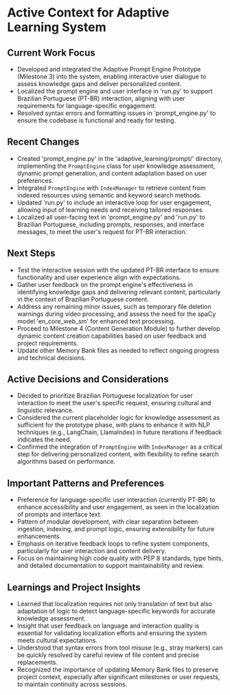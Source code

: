 # Active Context for Adaptive Learning System

## Current Work Focus

- Developed and integrated the Adaptive Prompt Engine Prototype (Milestone 3) into the system, enabling interactive user
  dialogue to assess knowledge gaps and deliver personalized content.
- Localized the prompt engine and user interface in 'run.py' to support Brazilian Portuguese (PT-BR) interaction,
  aligning with user requirements for language-specific engagement.
- Resolved syntax errors and formatting issues in 'prompt_engine.py' to ensure the codebase is functional and ready for
  testing.

## Recent Changes

- Created 'prompt_engine.py' in the 'adaptive_learning/prompt/' directory, implementing the `PromptEngine` class for
  user knowledge assessment, dynamic prompt generation, and content adaptation based on user preferences.
- Integrated `PromptEngine` with `IndexManager` to retrieve content from indexed resources using semantic and keyword
  search methods.
- Updated 'run.py' to include an interactive loop for user engagement, allowing input of learning needs and receiving
  tailored responses.
- Localized all user-facing text in 'prompt_engine.py' and 'run.py' to Brazilian Portuguese, including prompts,
  responses, and interface messages, to meet the user's request for PT-BR interaction.

## Next Steps

- Test the interactive session with the updated PT-BR interface to ensure functionality and user experience align with
  expectations.
- Gather user feedback on the prompt engine's effectiveness in identifying knowledge gaps and delivering relevant
  content, particularly in the context of Brazilian Portuguese content.
- Address any remaining minor issues, such as temporary file deletion warnings during video processing, and assess the
  need for the spaCy model 'en_core_web_sm' for enhanced text processing.
- Proceed to Milestone 4 (Content Generation Module) to further develop dynamic content creation capabilities based on
  user feedback and project requirements.
- Update other Memory Bank files as needed to reflect ongoing progress and technical decisions.

## Active Decisions and Considerations

- Decided to prioritize Brazilian Portuguese localization for user interaction to meet the user's specific request,
  ensuring cultural and linguistic relevance.
- Considered the current placeholder logic for knowledge assessment as sufficient for the prototype phase, with plans to
  enhance it with NLP techniques (e.g., LangChain, LlamaIndex) in future iterations if feedback indicates the need.
- Confirmed the integration of `PromptEngine` with `IndexManager` as a critical step for delivering personalized
  content, with flexibility to refine search algorithms based on performance.

## Important Patterns and Preferences

- Preference for language-specific user interaction (currently PT-BR) to enhance accessibility and user engagement, as
  seen in the localization of prompts and interface text.
- Pattern of modular development, with clear separation between ingestion, indexing, and prompt logic, ensuring
  extensibility for future enhancements.
- Emphasis on iterative feedback loops to refine system components, particularly for user interaction and content
  delivery.
- Focus on maintaining high code quality with PEP 8 standards, type hints, and detailed documentation to support
  maintainability and review.

## Learnings and Project Insights

- Learned that localization requires not only translation of text but also adaptation of logic to detect
  language-specific keywords for accurate knowledge assessment.
- Insight that user feedback on language and interaction quality is essential for validating localization efforts and
  ensuring the system meets cultural expectations.
- Understood that syntax errors from tool misuse (e.g., stray markers) can be quickly resolved by careful review of file
  content and precise replacements.
- Recognized the importance of updating Memory Bank files to preserve project context, especially after significant
  milestones or user requests, to maintain continuity across sessions.
